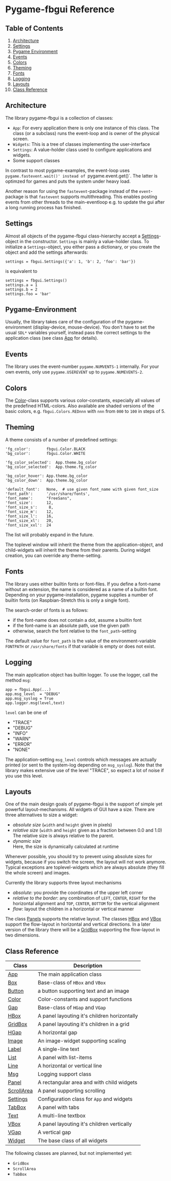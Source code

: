 Pygame-fbgui Reference
======================

Table of Contents
-----------------

  1. [Architecture](#architecture "Architecture")
  2. [Settings](#settings "Settings")
  3. [Pygame Environment](#pygame-environment "Pygame Environment")
  4. [Events](#events "Events")
  5. [Colors](#colors "Colors")
  6. [Theming](#theming "Theming")
  7. [Fonts](#fonts "Fonts")
  8. [Logging](#logging "Logging")
  9. [Layouts](#layouts "Layouts")
 10. [Class Reference](#class-reference "Class Reference")


Architecture
------------

The library pygame-fbgui is a collection of classes:

  - `App`: For every application there is only one instance of this
    class. The class (or a subclass) runs the event-loop and is owner
    of the physical screen.
  - `Widgets`: This is a tree of classes implementing the user-interface
  - `Settings`: A value-holder class used to configure applications and
    widgets.
  - Some support classes

In contrast to most pygame-examples, the event-loop uses
`pygame.fastevent.wait()' instead of `pygame.event.get()`. The latter is
optimzed for games and puts the system under heavy load.

Another reason for using the `fastevent`-package instead of the `event`-package
is that `fastevent` supports multithreading. This enables posting events
from other threads to the main-eventloop e.g. to update the gui after
a long running process has finished.


Settings
--------

Almost all objects of the pygame-fbgui class-hierarchy accept a
[Settings](./Settings.md)-object in the constructor. `Settings` is mainly
a value-holder class. To initialize a `Settings`-object, you either pass
a dictionary, or you create the object and add the settings afterwards:

    settings = fbgui.Settings({'a': 1, 'b': 2, 'foo': 'bar'})

is equivalent to

    settings = fbgui.Settings()
    settings.a = 1
    settings.b = 2
    settings.foo = 'bar'


Pygame-Environment
------------------

Usually, the library takes care of the configuration of the pygame-environment
(display-device, mouse-device). You don't have to set the usual `SDL*`
variables yourself, instead pass the correct settings to the application class
(see class [App](./App.md) for details).


Events
------

The library uses the event-number `pygame.NUMVENTS-1` internally. For your
own events, only use `pygame.USEREVENT` up to `pygame.NUMEVENTS-2`.


Colors
------

The [Color](./Color.md)-class supports various color-constants, especially
all values of the predefined HTML-colors. Also available are shaded versions
of the basic colors, e.g. `fbgui.Colors.REDnnn` with `nnn` from `000` to
`100` in steps of 5.


Theming
-------

A theme consists of a number of predefined settings:

    'fg_color':       fbgui.Color.BLACK
    'bg_color':       fbgui.Color.WHITE

    'fg_color_selected':  App.theme.bg_color
    'bg_color_selected':  App.theme.fg_color

    'bg_color_hover': App.theme.bg_color
    'bg_color_down':  App.theme.bg_color

    'default_font':   None,  # use given font_name with given font_size
    'font_path':      '/usr/share/fonts',
    'font_name':      "FreeSans",
    'font_size':      12,
    'font_size_s':     8,
    'font_size_m':    12,
    'font_size_l':    16,
    'font_size_xl':   20,
    'font_size_xxl':  24

The list will probably expand in the future.

The toplevel window will inherit the theme from the application-object, and
child-widgets will inherit the theme from their parents. During widget
creation, you can override any theme-setting.


Fonts
-----

The library uses either builtin fonts or font-files. If you define a font-name
without an extension, the name is considered as a name of a builtin font.
Depending on your pygame-installation, pygame supplies a number of builtin
fonts (on Raspbian-Stretch this is only a single font).

The search-order of fonts is as follows:

  - if the font-name does not contain a dot, assume a builtin font
  - if the font-name is an absolute path, use the given path
  - otherwise, search the font relative to the `font_path`-setting

The default value for `font_path` is the value of the environment-variable
`FONTPATH` or `/usr/share/fonts` if that variable is empty or does not
exist.


Logging
-------

The main application object has builtin logger. To use the logger, call
the method `msg`:

    app = fbgui.App(...)
    app.msg_level  = "DEBUG"
    app.msg_syslog = True
    app.logger.msg(level,text)

`level` can be one of

  - "TRACE"
  - "DEBUG"
  - "INFO"
  - "WARN"
  - "ERROR"
  - "NONE"

The application-setting `msg_level` controls which messages are actually
printed (or sent to the system-log depending on `msg_syslog`). Note that
the library makes extensive use of the level "TRACE", so expect a lot of
noise if you use this level.


Layouts
-------

One of the main design goals of pygame-fbgui is the support of simple yet
powerful layout-mechanisms. All widgets of GUI have a size. There are three
alternatives to size a widget:

  - *absolute size* (`width` and `height` given in pixels)
  - *relative size* (`width` and `height` given as a fraction between 0.0 and 1.0)  
    The relative size is always relative to the parent.
  - *dynamic size*  
    Here, the size is dynamically calculated at runtime

Whenever possible, you should try to prevent using absolute sizes for
widgets, because if you switch the screen, the layout will not work anymore.
Typical exceptions are toplevel-widgets which are always absolute (they fill
the whole screen) and images.

Currently the library supports three layout mechanisms

  - *absolute*: you provide the coordinates of the upper left corner
  - *relative to the border*: any combination of `LEFT`, `CENTER`, `RIGHT`
    for the horizontal alignment and `TOP`, `CENTER`, `BOTTOM` for the
    vertical alignment
  - *flow*: layout the children in a horizontal or vertical manner

The class [Panels](./Panels.md) supports the relative layout. The classes
[HBox](./HBox.md) and [VBox](./VBox.md) support the flow-layout in horizontal
and vertical directions. In a later version of the library there will
be a [GridBox](./GridBox.md) supporting the flow-layout in two dimensions.


Class Reference
---------------


| Class                        | Description                                   |
| -----------------------------|-----------------------------------------------|
|[App](./App.md)               | The main application class                    |
|[Box](./Box.md)               | Base-class of `HBox` and `VBox`               |
|[Button](./Button.md)         | a button supporting text and an image         |
|[Color](./Color.md)           | Color-constants and support functions         |
|[Gap](./Gap.md)               | Base-class of `HGap` and `VGap`               |
|[HBox](./HBox.md)             | A panel layouting it's children horizontally  |
|[GridBox](./GridBox.md)       | A panel layouting it's children in a grid     |
|[HGap](./HGap.md)             | A horizontal gap                              |
|[Image](./Image.md)           | An image-widget supporting scaling            |
|[Label](./Label.md)           | A single-line text                            |
|[List](./List.md)             | A panel with list-items                       |
|[Line](./Line.md)             | A horizontal or vertical line                 |
|[Msg](./Msg.md)               | Logging support class                         |
|[Panel](./Panel.md)           | A rectangular area and with child widgets     |
|[ScrollArea](./ScrollArea.md) | A panel supporting scrolling                  |
|[Settings](./Settings.md)     | Configuration class for `App` and widgets     |
|[TabBox](./TabBox.md)         | A panel with tabs                             |
|[Text](./Text.md)             | A multi-line textbox                          |
|[VBox](./VBox.md)             | A panel layouting it's children vertically    |
|[VGap](./VGap.md)             | A vertical gap                                |
|[Widget](./Widget.md)         | The base class of all widgets                 |


The following classes are planned, but not implemented yet:

  - `GridBox`
  - `ScrollArea`
  - `TabBox`
